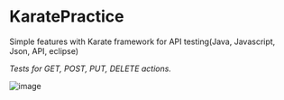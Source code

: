 # KaratePractice
Simple features with Karate framework for API testing(Java, Javascript, Json, API, eclipse) 

*Tests for GET, POST, PUT, DELETE actions.*

![image](https://user-images.githubusercontent.com/7273568/224480028-2e44b6d4-1576-4195-a142-e9db18200657.png)

